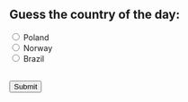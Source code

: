 <!DOCTYPE html>
<html>
<head>
  <title>Option Buttons</title>
</head>
<body>
  <h2>Guess the country of the day:</h2>
  
  <label><input type="radio" name="options" value="option 1"> Poland</label><br>
  <label><input type="radio" name="options" value="option 2"> Norway</label><br>
  <label><input type="radio" name="options" value="option 3"> Brazil</label><br><br>
  
  <button onclick="showSelected()">Submit</button>

  <p id="result"></p>

  <script>
  function showSelected() {
    const radios = document.getElementsByName('options');
    let selected = '';
    const correctAnswer = 'option 1'; 
    for (let radio of radios) {
      if (radio.checked) {
        selected = radio.value;
        break;
      }
    }

    const result = document.getElementById('result');

    if (selected) {
      if (selected === correctAnswer) {
        result.textContent = `✅ Correct! You selected: ${selected}`;
        result.style.color = 'green';
      } else {
        result.textContent = `❌ Incorrect. You selected: ${selected}`;
        result.style.color = 'red';
      }
    } else {
      result.textContent = 'Please select an option';
      result.style.color = 'black';
    }
  }
</script>

</body>
